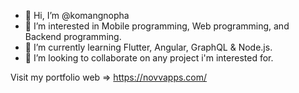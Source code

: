 - 👋 Hi, I’m @komangnopha
- 👀 I’m interested in Mobile programming, Web programming, and Backend programming.
- 🌱 I’m currently learning Flutter, Angular, GraphQL & Node.js.
- 💞️ I’m looking to collaborate on any project i'm interested for.

Visit my portfolio web => https://novvapps.com/

<!---
komangnopha/komangnopha is a ✨ special ✨ repository because its `README.md` (this file) appears on your GitHub profile.
You can click the Preview link to take a look at your changes.
--->
